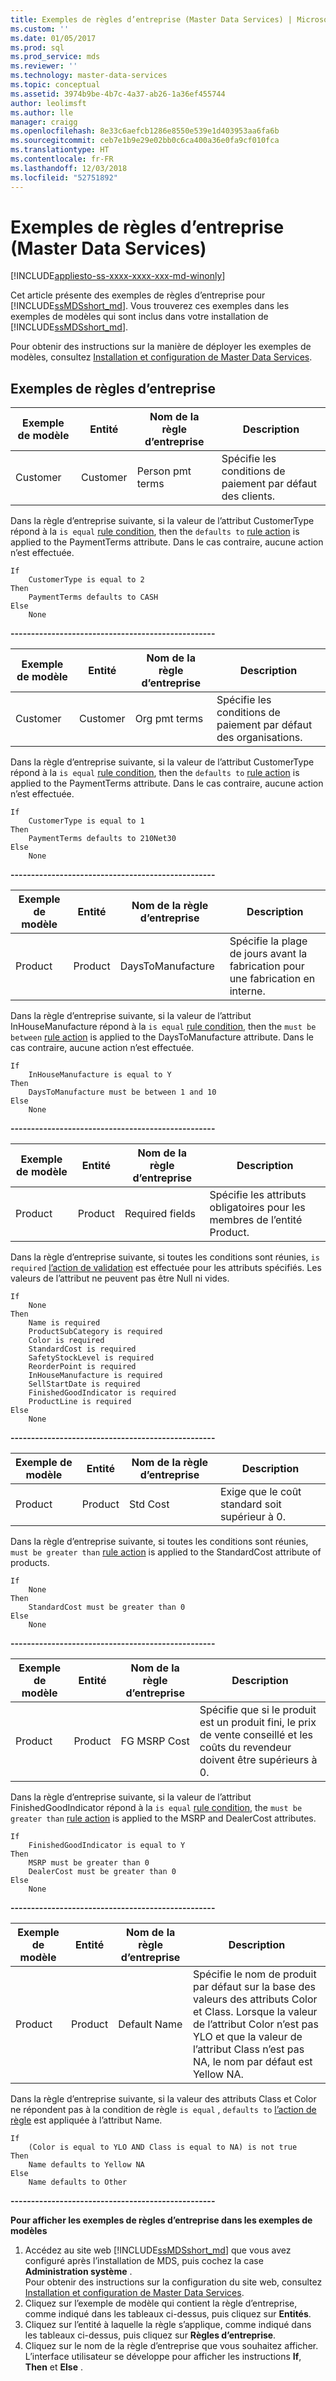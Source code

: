 ```yaml
---
title: Exemples de règles d’entreprise (Master Data Services) | Microsoft Docs
ms.custom: ''
ms.date: 01/05/2017
ms.prod: sql
ms.prod_service: mds
ms.reviewer: ''
ms.technology: master-data-services
ms.topic: conceptual
ms.assetid: 3974b9be-4b7c-4a37-ab26-1a36ef455744
author: leolimsft
ms.author: lle
manager: craigg
ms.openlocfilehash: 8e33c6aefcb1286e8550e539e1d403953aa6fa6b
ms.sourcegitcommit: ceb7e1b9e29e02bb0c6ca400a36e0fa9cf010fca
ms.translationtype: HT
ms.contentlocale: fr-FR
ms.lasthandoff: 12/03/2018
ms.locfileid: "52751892"
---
```

# <a name="business-rule-examples-master-data-services"></a>Exemples de règles d’entreprise (Master Data Services)

[!INCLUDE[appliesto-ss-xxxx-xxxx-xxx-md-winonly](../includes/appliesto-ss-xxxx-xxxx-xxx-md-winonly.md)]

Cet article présente des exemples de règles d’entreprise pour [!INCLUDE[ssMDSshort_md](../includes/ssmdsshort-md.md)]. Vous trouverez ces exemples dans les exemples de modèles qui sont inclus dans votre installation de [!INCLUDE[ssMDSshort_md](../includes/ssmdsshort-md.md)].   
  
Pour obtenir des instructions sur la manière de déployer les exemples de modèles, consultez [Installation et configuration de Master Data Services](../master-data-services/master-data-services-installation-and-configuration.md).  
  
  
## <a name="business-rule-examples"></a>Exemples de règles d’entreprise  
Exemple de modèle |Entité  |Nom de la règle d’entreprise| Description  
---------|---------|---------|-----------|  
Customer    | Customer   | Person pmt terms| Spécifie les conditions de paiement par défaut des clients.          
Dans la règle d’entreprise suivante, si la valeur de l’attribut CustomerType répond à la `is equal` [rule condition](../master-data-services/business-rule-conditions-master-data-services.md), then the `defaults to` [rule action](../master-data-services/business-rule-conditions-master-data-services.md) is applied to the PaymentTerms attribute. Dans le cas contraire, aucune action n’est effectuée.  
```  
If  
    CustomerType is equal to 2  
Then  
    PaymentTerms defaults to CASH  
Else  
    None      
```  
  
**--------------------------------------------------**  
  
Exemple de modèle  |Entité  |Nom de la règle d’entreprise|Description    
---------|---------|---------|---------------  
Customer     | Customer    | Org pmt terms | Spécifie les conditions de paiement par défaut des organisations.         
Dans la règle d’entreprise suivante, si la valeur de l’attribut CustomerType répond à la `is equal` [rule condition](../master-data-services/business-rule-conditions-master-data-services.md), then the `defaults to` [rule action](../master-data-services/business-rule-actions-master-data-services.md) is applied to the PaymentTerms attribute. Dans le cas contraire, aucune action n’est effectuée.  
```  
If  
    CustomerType is equal to 1  
Then  
    PaymentTerms defaults to 210Net30  
Else  
    None  
```  
  
**--------------------------------------------------**  
  
  
Exemple de modèle  |Entité  |Nom de la règle d’entreprise| Description    
---------|---------|---------|-----------  
Product     |  Product       | DaysToManufacture |Spécifie la plage de jours avant la fabrication pour une fabrication en interne.          
Dans la règle d’entreprise suivante, si la valeur de l’attribut InHouseManufacture répond à la `is equal` [rule condition](../master-data-services/business-rule-conditions-master-data-services.md), then the `must be between` [rule action](../master-data-services/business-rule-actions-master-data-services.md) is applied to the DaysToManufacture attribute. Dans le cas contraire, aucune action n’est effectuée.  
```  
If  
    InHouseManufacture is equal to Y  
Then  
    DaysToManufacture must be between 1 and 10  
Else  
    None  
```  
  
**--------------------------------------------------**  
  
  
Exemple de modèle  |Entité  |Nom de la règle d’entreprise|Description    
---------|---------|---------|-------------  
Product     |Product         |Required fields| Spécifie les attributs obligatoires pour les membres de l’entité Product.           
Dans la règle d’entreprise suivante, si toutes les conditions sont réunies, `is required` [l’action de validation](../master-data-services/business-rule-actions-master-data-services.md) est effectuée pour les attributs spécifiés. Les valeurs de l’attribut ne peuvent pas être Null ni vides.  
```  
If  
    None  
Then  
    Name is required  
    ProductSubCategory is required  
    Color is required  
    StandardCost is required  
    SafetyStockLevel is required  
    ReorderPoint is required  
    InHouseManufacture is required  
    SellStartDate is required  
    FinishedGoodIndicator is required  
    ProductLine is required  
Else  
    None  
```  
  
**--------------------------------------------------**  
  
  
Exemple de modèle  |Entité  |Nom de la règle d’entreprise|Description    
---------|---------|---------|-----------  
Product     | Product        |  Std Cost| Exige que le coût standard soit supérieur à 0.        
Dans la règle d’entreprise suivante, si toutes les conditions sont réunies, `must be greater than` [rule action](../master-data-services/business-rule-actions-master-data-services.md) is applied to the StandardCost attribute of products.  
```  
If  
    None  
Then  
    StandardCost must be greater than 0  
Else  
    None  
```  
  
**--------------------------------------------------**  
  
  
Exemple de modèle  |Entité  |Nom de la règle d’entreprise|Description    
---------|---------|---------|------------  
Product     | Product        | FG MSRP Cost|Spécifie que si le produit est un produit fini, le prix de vente conseillé et les coûts du revendeur doivent être supérieurs à 0.           
  
Dans la règle d’entreprise suivante, si la valeur de l’attribut FinishedGoodIndicator répond à la `is equal` [rule condition](../master-data-services/business-rule-conditions-master-data-services.md), the `must be greater than` [rule action](../master-data-services/business-rule-actions-master-data-services.md) is applied to the MSRP and DealerCost attributes.  
```  
If  
    FinishedGoodIndicator is equal to Y  
Then  
    MSRP must be greater than 0  
    DealerCost must be greater than 0  
Else  
    None  
```  
  
**--------------------------------------------------**  
  
  
Exemple de modèle  |Entité  |Nom de la règle d’entreprise|Description    
---------|---------|---------|------------  
Product     | Product        |  Default Name| Spécifie le nom de produit par défaut sur la base des valeurs des attributs Color et Class. Lorsque la valeur de l’attribut Color n’est pas YLO et que la valeur de l’attribut Class n’est pas NA, le nom par défaut est Yellow NA.         
Dans la règle d’entreprise suivante, si la valeur des attributs Class et Color ne répondent pas à la condition de règle `is equal` , `defaults to` [l’action de règle](../master-data-services/business-rule-actions-master-data-services.md) est appliquée à l’attribut Name.  
```  
If  
    (Color is equal to YLO AND Class is equal to NA) is not true  
Then  
    Name defaults to Yellow NA  
Else  
    Name defaults to Other  
```  
  
**--------------------------------------------------**  
  
  
**Pour afficher les exemples de règles d’entreprise dans les exemples de modèles**  
1. Accédez au site web [!INCLUDE[ssMDSshort_md](../includes/ssmdsshort-md.md)] que vous avez configuré après l’installation de MDS, puis cochez la case **Administration système** .   
Pour obtenir des instructions sur la configuration du site web, consultez [Installation et configuration de Master Data Services](../master-data-services/master-data-services-installation-and-configuration.md).  
2. Cliquez sur l’exemple de modèle qui contient la règle d’entreprise, comme indiqué dans les tableaux ci-dessus, puis cliquez sur **Entités**.  
3. Cliquez sur l’entité à laquelle la règle s’applique, comme indiqué dans les tableaux ci-dessus, puis cliquez sur **Règles d’entreprise**.  
4. Cliquez sur le nom de la règle d’entreprise que vous souhaitez afficher. L’interface utilisateur se développe pour afficher les instructions **If**, **Then** et **Else** .  
  
 
  
  
  
  

